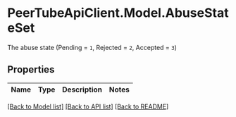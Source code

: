 # PeerTubeApiClient.Model.AbuseStateSet
The abuse state (Pending = `1`, Rejected = `2`, Accepted = `3`)

## Properties

Name | Type | Description | Notes
------------ | ------------- | ------------- | -------------

[[Back to Model list]](../README.md#documentation-for-models) [[Back to API list]](../README.md#documentation-for-api-endpoints) [[Back to README]](../README.md)

